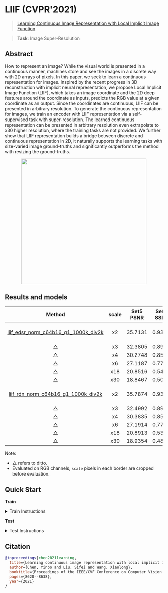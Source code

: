 # LIIF (CVPR'2021)

> [Learning Continuous Image Representation with Local Implicit Image Function](https://arxiv.org/abs/2012.09161)

> **Task**: Image Super-Resolution

<!-- [ALGORITHM] -->

## Abstract

<!-- [ABSTRACT] -->

How to represent an image? While the visual world is presented in a continuous manner, machines store and see the images in a discrete way with 2D arrays of pixels. In this paper, we seek to learn a continuous representation for images. Inspired by the recent progress in 3D reconstruction with implicit neural representation, we propose Local Implicit Image Function (LIIF), which takes an image coordinate and the 2D deep features around the coordinate as inputs, predicts the RGB value at a given coordinate as an output. Since the coordinates are continuous, LIIF can be presented in arbitrary resolution. To generate the continuous representation for images, we train an encoder with LIIF representation via a self-supervised task with super-resolution. The learned continuous representation can be presented in arbitrary resolution even extrapolate to x30 higher resolution, where the training tasks are not provided. We further show that LIIF representation builds a bridge between discrete and continuous representation in 2D, it naturally supports the learning tasks with size-varied image ground-truths and significantly outperforms the method with resizing the ground-truths.

<!-- [IMAGE] -->

<div align=center >
 <img src="https://user-images.githubusercontent.com/7676947/144032669-da59d683-9c4f-4598-a680-32770a369b74.png" width="400"/>
</div >

## Results and models

|                            Method                             | scale | Set5 PSNR | Set5 SSIM | Set14 PSNR | Set14 SSIM | DIV2K PSNR | DIV2K SSIM |   GPU Info   |                             Download                             |
| :-----------------------------------------------------------: | :---: | :-------: | :-------: | :--------: | :--------: | :--------: | :--------: | :----------: | :--------------------------------------------------------------: |
| [liif_edsr_norm_c64b16_g1_1000k_div2k](/configs/liif/liif-edsr-norm_c64b16_1xb16-1000k_div2k.py) |  x2   |  35.7131  |  0.9366   |  31.5579   |   0.8889   |  34.6647   |   0.9355   | 1 (TITAN Xp) | [model](https://download.openmmlab.com/mmediting/restorers/liif/liif_edsr_norm_c64b16_g1_1000k_div2k_20210715-ab7ce3fc.pth) \| [log](https://download.openmmlab.com/mmediting/restorers/liif/liif_edsr_norm_c64b16_g1_1000k_div2k_20210715-ab7ce3fc.log.json) |
|                               △                               |  x3   |  32.3805  |  0.8915   |  28.4605   |   0.8039   |  30.9808   |   0.8724   |      △       |                                △                                 |
|                               △                               |  x4   |  30.2748  |  0.8509   |  26.8415   |   0.7381   |  29.0245   |   0.8187   |      △       |                                △                                 |
|                               △                               |  x6   |  27.1187  |  0.7774   |  24.7461   |   0.6444   |  26.7770   |   0.7425   |      △       |                                △                                 |
|                               △                               |  x18  |  20.8516  |  0.5406   |  20.0096   |   0.4525   |  22.1987   |   0.5955   |      △       |                                △                                 |
|                               △                               |  x30  |  18.8467  |  0.5010   |  18.1321   |   0.3963   |  20.5050   |   0.5577   |      △       |                                △                                 |
| [liif_rdn_norm_c64b16_g1_1000k_div2k](/configs/liif/liif-rdn-norm_c64b16_1xb16-1000k_div2k.py) |  x2   |  35.7874  |  0.9366   |  31.6866   |   0.8896   |  34.7548   |   0.9356   | 1 (TITAN Xp) | [model](https://download.openmmlab.com/mmediting/restorers/liif/liif_rdn_norm_c64b16_g1_1000k_div2k_20210717-22d6fdc8.pth) \| [log](https://download.openmmlab.com/mmediting/restorers/liif/liif_rdn_norm_c64b16_g1_1000k_div2k_20210717-22d6fdc8.log.json) |
|                               △                               |  x3   |  32.4992  |  0.8923   |  28.4905   |   0.8037   |  31.0744   |   0.8731   |      △       |                                △                                 |
|                               △                               |  x4   |  30.3835  |  0.8513   |  26.8734   |   0.7373   |  29.1101   |   0.8197   |      △       |                                △                                 |
|                               △                               |  x6   |  27.1914  |  0.7751   |  24.7824   |   0.6434   |  26.8693   |   0.7437   |      △       |                                △                                 |
|                               △                               |  x18  |  20.8913  |  0.5329   |  20.1077   |   0.4537   |  22.2972   |   0.5950   |      △       |                                △                                 |
|                               △                               |  x30  |  18.9354  |  0.4864   |  18.1448   |   0.3942   |  20.5663   |   0.5560   |      △       |                                △                                 |

Note:

- △ refers to ditto.
- Evaluated on RGB channels,  `scale` pixels in each border are cropped before evaluation.

## Quick Start

**Train**

<details>
<summary>Train Instructions</summary>

You can use the following commands to train a model with cpu or single/multiple GPUs.

```shell
# cpu train
CUDA_VISIBLE_DEVICES=-1 python tools/train.py configs/liif/liif-edsr-norm_c64b16_1xb16-1000k_div2k.py

# single-gpu train
python tools/train.py configs/liif/liif-edsr-norm_c64b16_1xb16-1000k_div2k.py

# multi-gpu train
./tools/dist_train.sh configs/liif/liif-edsr-norm_c64b16_1xb16-1000k_div2k.py 8
```

For more details, you can refer to **Train a model** part in [train_test.md](/docs/en/user_guides/train_test.md#Train-a-model-in-MMEditing).

</details>

**Test**

<details>
<summary>Test Instructions</summary>

You can use the following commands to test a model with cpu or single/multiple GPUs.

```shell
# cpu test
CUDA_VISIBLE_DEVICES=-1 python tools/test.py configs/liif/liif-edsr-norm_c64b16_1xb16-1000k_div2k.py https://download.openmmlab.com/mmediting/restorers/liif/liif_edsr_norm_c64b16_g1_1000k_div2k_20210715-ab7ce3fc.pth

# single-gpu test
python tools/test.py configs/liif/liif-edsr-norm_c64b16_1xb16-1000k_div2k.py https://download.openmmlab.com/mmediting/restorers/liif/liif_edsr_norm_c64b16_g1_1000k_div2k_20210715-ab7ce3fc.pth

# multi-gpu test
./tools/dist_test.sh configs/liif/liif-edsr-norm_c64b16_1xb16-1000k_div2k.py https://download.openmmlab.com/mmediting/restorers/liif/liif_edsr_norm_c64b16_g1_1000k_div2k_20210715-ab7ce3fc.pth 8
```

For more details, you can refer to **Test a pre-trained model** part in [train_test.md](/docs/en/user_guides/train_test.md#Test-a-pre-trained-model-in-MMEditing).

</details>

## Citation

```bibtex
@inproceedings{chen2021learning,
  title={Learning continuous image representation with local implicit image function},
  author={Chen, Yinbo and Liu, Sifei and Wang, Xiaolong},
  booktitle={Proceedings of the IEEE/CVF Conference on Computer Vision and Pattern Recognition},
  pages={8628--8638},
  year={2021}
}
```
